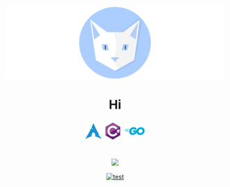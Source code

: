 

<div align="center">

<img  id="CatImg" width="600px" src="https://raw.githubusercontent.com/Htomsik/Htomsik/main/Assets/ProileReadme/icon_cat.png" alt="cat">

<h1>Hi</h1>

<img width="40" align="center"  class="LanguageTools" src="https://raw.githubusercontent.com/devicons/devicon/6910f0503efdd315c8f9b858234310c06e04d9c0/icons/archlinux/archlinux-original.svg" alt="Arch" />
<img width="40" align="center" class="LanguageTools" src="https://raw.githubusercontent.com/devicons/devicon/1119b9f84c0290e0f0b38982099a2bd027a48bf1/icons/csharp/csharp-original.svg" alt="Csharp" />
<img width="50" align="center"  class="LanguageTools" src="https://raw.githubusercontent.com/devicons/devicon/1119b9f84c0290e0f0b38982099a2bd027a48bf1/icons/go/go-original-wordmark.svg" alt="Go" />

<h1></h1>

![](https://github-readme-stats-sigma-five.vercel.app/api/top-langs/?username=Htomsik&theme=dark&hide_border=true&layout=compact)

[![test](https://img.shields.io/badge/LeetCode-black?style=for-the-badge&logo=LeetCode)](https://leetcode.com/Htomsik/)

</div>




